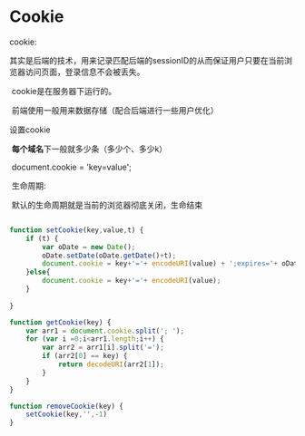# Cookie

 cookie:

​            其实是后端的技术，用来记录匹配后端的sessionID的从而保证用户只要在当前浏览器访问页面，登录信息不会被丢失。

​	cookie是在服务器下运行的。

​	前端使用一般用来数据存储（配合后端进行一些用户优化）

 设置cookie

​            **每个域名**下一般就多少条（多少个、多少k）

​            document.cookie = 'key=value';

​        生命周期:

​            默认的生命周期就是当前的浏览器彻底关闭，生命结束



```javascript

function setCookie(key,value,t) {
	if (t) {
		var oDate = new Date();
		oDate.setDate(oDate.getDate()+t);
		document.cookie = key+'='+ encodeURI(value) + ';expires='+ oDate.toGMTString();
	}else{
		document.cookie = key+'='+ encodeURI(value);
	}
	
}

function getCookie(key) {
	var arr1 = document.cookie.split('; ');
	for (var i =0;i<arr1.length;i++) {
		var arr2 = arr1[i].split('=');
		if (arr2[0] == key) {
			return decodeURI(arr2[1]);
		}
	}
}

function removeCookie(key) {
	setCookie(key,'',-1)
}
```

